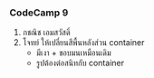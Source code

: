 ### CodeCamp  9
1. กชณิช เอมสวัสดิ์
2. โจทย์ ให้เปลี่ยนสีพื้นหลังส่วน container
    - มีเงา​ + ขอบมนเหมือนเดิม
    - รูปต้องต่อสนิทกับ container
